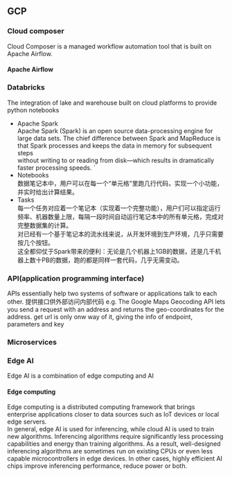 ## GCP   
### Cloud composer    
Cloud Composer is a managed workflow automation tool that is built on Apache Airflow.
#### Apache Airflow

### Databricks
The integration of lake and warehouse built on cloud platforms to provide python notebooks
- Apache Spark    
Apache Spark (Spark) is an open source data-processing engine for large data sets.
The chief difference between Spark and MapReduce is that Spark processes and keeps the data in memory for subsequent steps    
without writing to or reading from disk—which results in dramatically faster processing speeds. `
- Notebooks    
数据笔记本中，用户可以在每一个“单元格”里跑几行代码，实现一个小功能，并实时给出计算结果。
- Tasks    
每一个任务对应着一个笔记本（实现着一个完整功能），用户们可以指定运行频率、机器数量上限，每隔一段时间自动运行笔记本中的所有单元格，完成对完整数据集的计算。    
对已经有一个基于笔记本的流水线来说，从开发环境到生产环境，几乎只需要按几个按钮。   
这全都仰仗于Spark带来的便利：无论是几个机器上1GB的数据，还是几千机器上数十PB的数据，跑的都是同样一套代码，几乎无需变动。


### API(application programming interface)
APIs essentially help two systems of software or applications talk to each other.
提供接口供外部访问内部代码
e.g.
The Google Maps Geocoding API lets you send a request with an address and returns the geo-coordinates for the address.
get url is only onw way of it, giving the info of endpoint, parameters and key

### Microservices


### Edge AI
Edge AI is a combination of edge computing and AI 
#### Edge computing 
Edge computing is a distributed computing framework that brings enterprise applications closer to data sources such as IoT devices or local edge servers.    
In general, edge AI is used for inferencing, while cloud AI is used to train new algorithms. Inferencing algorithms require significantly less processing capabilities and energy than training algorithms. As a result, well-designed inferencing algorithms are sometimes run on existing CPUs or even less capable microcontrollers in edge devices. In other cases, highly efficient AI chips improve inferencing performance, reduce power or both.
